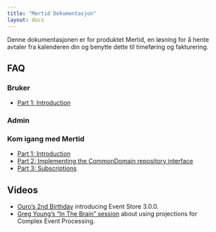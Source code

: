 ```yaml
---
title: "Mertid Dokumentasjon"
layout: docs
---
```


<p class="docs-lead">Denne dokumentasjonen er for produktet Mertid,
en løsning for å hente avtaler fra kalenderen din og benytte dette 
til timeføring og fakturering.
</p>




## FAQ

### Bruker
- [Part 1: Introduction](https://geteventstore.com/blog/20130220/getting-started-part-1-introduction/)


### Admin


### Kom igang med Mertid

- [Part 1: Introduction](https://geteventstore.com/blog/20130220/getting-started-part-1-introduction/)
- [Part 2: Implementing the CommonDomain repository interface](https://geteventstore.com/blog/20130220/getting-started-part-2-implementing-the-commondomain-repository-interface/)
- [Part 3: Subscriptions](https://geteventstore.com/blog/20130306/getting-started-part-3-subscriptions/)

## Videos

- [Ouro’s 2nd Birthday](https://geteventstore.com/blog/20141112/video-of-ouros-2nd-birthday) introducing Event Store 3.0.0.
- [Greg Young’s “In The Brain” session](http://skillsmatter.com/podcast/design-architecture/event-store-as-a-read-model) about using projections for Complex Event Processing.